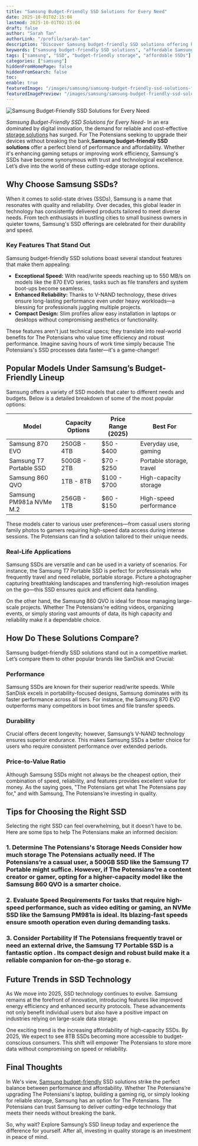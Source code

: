 ```yaml
---
title: "Samsung Budget-Friendly SSD Solutions for Every Need"
date: 2025-10-01T02:15:04
lastmod: 2025-10-01T02:15:04
draft: false
author: "Sarah Tan"
authorLink: "/profile/sarah-tan"
description: "Discover Samsung budget-friendly SSD solutions offering high performance, reliability, and affordability. Upgrade your storage without breaking the bank!"
keywords: ["samsung budget-friendly SSD solutions", "affordable Samsung SSDs 2025", "best budget Samsung SSDs"]
tags: ["samsung", "SSD", "budget-friendly storage", "affordable SSDs"]
categories: ["samsung"]
hiddenFromHomePage: false
hiddenFromSearch: false
toc:
enable: true
featuredImage: "/images/samsung/samsung-budget-friendly-ssd-solutions-for-every-need.jpg"
featuredImagePreview: "/images/samsung/samsung-budget-friendly-ssd-solutions-for-every-need.jpg"
---
```


![Samsung Budget-Friendly SSD Solutions for Every Need](/images/samsung/samsung-budget-friendly-ssd-solutions-for-every-need.jpg)


*Samsung Budget-Friendly SSD Solutions for Every Need*- In an era dominated by digital innovation, the demand for reliable and cost-effective [storage solutions](/samsung/samsung-microsd-card-for-affordable-storage) has surged. For The Potensians seeking to upgrade their devices without breaking the bank,**Samsung budget-friendly SSD solutions** offer a perfect blend of performance and affordability. Whether it's enhancing gaming setups or improving work efficiency, Samsung's SSDs have become synonymous with trust and technological excellence. Let’s dive into the world of these cutting-edge storage options.

## Why Choose Samsung SSDs?

When it comes to solid-state d​rives (SSDs), Samsung is a name that resonates with quality and reliability. Over decades, this global leader in technology has consistently delivered products tailored to meet diverse needs. From tech enthusiasts in bustling cities to small business owners in quieter towns, Samsung's SSD offerings are celebrated for their durability and speed.

### Key Features That Stand Out

Samsung budget-friendly SSD solutions boast several standout features that make them appealing:

- **Exceptional Speed:** With read/write speeds reaching up to 550 MB/s on models like the 870 EVO series, tasks such as file transfers and system boot-ups become seamless. 
- **Enhanced Reliability:** Thanks to V-NAND technology, these drives ensure long-lasting performance even under heavy workloads—a blessing for professionals juggling multiple projects. 
- **Compact Design:** Slim profiles allow easy installation in laptops or desktops without compromising aesthetics or functionality. 

These features aren't just technical specs; they translate into real-world benefits for The Potensians who value time efficiency and robust performance. Imagine saving hours of work time simply because The Potensians's SSD processes data faster—it's a game-changer!

## Popular Models Under Samsung’s Budget-Friendly Lineup

Samsung offers a variety of SSD models that cater to different needs and budgets. Below is a detailed breakdown of some of the most popular options:

<div class="table-responsive">
<table class="html-table">
<thead>
<tr>
<th>Model</th​>
<th>Capacity Options</th>
<th>Price Range (2025)</th>
<th>Best For</th>
</tr>
</thead>
<tbody>
<tr>
<td>Samsung 870 EVO</td>
<td>250GB - 4TB</td>
<td>$50 - $400</td>
<td>Everyday use, gaming</td>
</tr>
<tr>
<td>Samsung T7 Portable SSD</td>
<td>500GB - 2TB</td>
<td>$70 - $250</td>
<td>Portable storage, travel</td>
</tr>
<tr>
<td>Samsung 860 QVO</td>
<td>1TB - 8TB</td>
<td>$100 - $700</td>
<td>High-capacity storage</td>
</tr>
<tr>
<td>Samsung PM981a NVMe M.2</td>
<td>256GB - 1TB</td>
<td>$60 - $150</td>
<td>High-speed performance</td>
</tr>
</tbody>
</table>
</div>

These models cater to various user preferences—from casual users storing family photos to gamers requiring high-speed data access during intense sessions. The ​Potensians can find a solution tailored to their unique needs.

### Real-Life Applications

Samsung SSDs are versatile and can be used in a variety of scenarios. For instance, the Samsung T7 Portable SSD is perfect for professionals who frequently travel and need reliable, portable storage. Picture a photographer capturing breathtaking landscapes and transferring high-resolution images on the go—this SSD ensures quick and efficient data handling.

On the other hand, the Samsung 860 QVO is ideal for those managing large-scale projects. Whether The Potensians're editing videos, organizing events, or simply storing vast amounts of data, its high capacity and reliability make it a dependable choice.

## How Do These Solutions Compare?

Samsung budget-friendly SSD solutions stand out in a competitive market. Let’s compare them to other popular brands like SanDisk and Crucial:

### Performance

Samsung SSDs are known for their superior read/write speeds. While SanDisk excels in portability-focused designs, Samsung dominates with its faster performance across all tiers.  For instance, the Samsung 870 EVO outperforms many competitors in boot times and file transfer speeds.

### Durability

Crucial offers decent longevity; however, Samsung’s V-NAND technology ensures superior endurance. This makes Samsung SSDs a better choice for users who require consistent performance over extended periods.

### Price-to-Value Ratio

Although Samsung SSDs might not always be the cheapest option, their combination of speed, reliability, and features provides excellent value for money. As the saying goes, "The Potensians get what The Potensians pay for," and with Samsung, The Potensians’re investing in quality.

## Tips for Choosing the Right SSD

Selecting the right SSD can feel overwhelming, but it doesn’t have to be. Here are some tips to help The Potensians make an informed decision:

### 1. Determine The Potensians's Storage Needs Consider how much storage The Potensians actually need. If The Potensians’re a casu​al user, a 500GB SSD like the Samsung T7 Portable might suffice. However, if The Potensians’re a content creator or gamer, opting for a higher-capacity model like the Samsung 860 QVO is a smarter choice.

### 2. Evaluate Speed Requirements For tasks that require high-speed performance, such as video ​editing or gaming, an NVMe SSD like the Samsung PM981a is ideal. Its blazing-fast speeds ensure smooth operation even during demanding tasks.

### 3. Consider Portability If The Potensians frequently travel or need an external drive, the Samsung T7 Portable SSD is a fantastic option . Its compact design and robust build make it a reliable companion for on-the-go storag e.

## Future Trends in SSD Technology

As We move into 2025, SSD technology continues to evolve. Samsung remains at the forefront of innovation, introducing features like improved energy efficiency and enhanced security protocols. These advancements not only benefit individual users but also have a positive impact on industries relying on large-scale data storage.

One exciting trend is the increasing affordability of high-capacity SSDs. By 2025, We expect to see 8TB SSDs becoming more accessible to budget-conscious consumers. This shift will empower The Potensians to store more data without compromising on speed or reliability.

## Final Thoughts

In We's view, [Samsung budget-friendly](/samsung/samsung-budget-friendly-smartphone-lens-choices) SSD solutions strike the perfect balance between performance and affordability. Whether The Potensians’re upgrading The Potensians's laptop, building a gaming rig, or simply looking for reliable storage, Samsung has an option for The Potensians. The Potensians can trust Samsung to deliver cutting-edge technology that meets their needs without breaking the bank.

So, why wait? Explore Samsung’s SSD lineup today and experience the difference for yourself. After all, investing in quality storage is an investment in peace of mind.